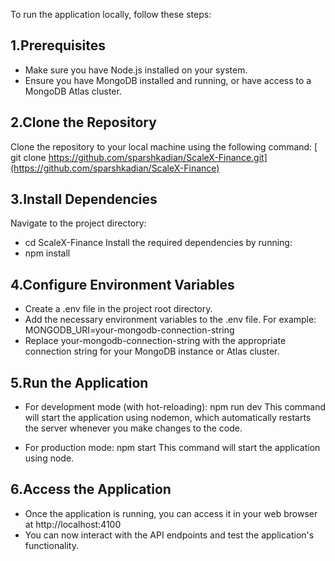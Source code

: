 To run the application locally, follow these steps:

## 1.Prerequisites
* Make sure you have Node.js installed on your system.
* Ensure you have MongoDB installed and running, or have access to a MongoDB Atlas cluster.

## 2.Clone the Repository
Clone the repository to your local machine using the following command:
[ git clone https://github.com/sparshkadian/ScaleX-Finance.git](https://github.com/sparshkadian/ScaleX-Finance)

## 3.Install Dependencies
Navigate to the project directory:
* cd ScaleX-Finance
Install the required dependencies by running:
* npm install

## 4.Configure Environment Variables
 * Create a .env file in the project root directory.
 * Add the necessary environment variables to the .env file. For example: MONGODB_URI=your-mongodb-connection-string
 * Replace your-mongodb-connection-string with the appropriate connection string for your MongoDB instance or Atlas cluster.
 
## 5.Run the Application
* For development mode (with hot-reloading):
 npm run dev
This command will start the application using nodemon, which automatically restarts the server whenever you make changes to the code.

* For production mode:
npm start
This command will start the application using node.

## 6.Access the Application
* Once the application is running, you can access it in your web browser at http://localhost:4100
* You can now interact with the API endpoints and test the application's functionality.
